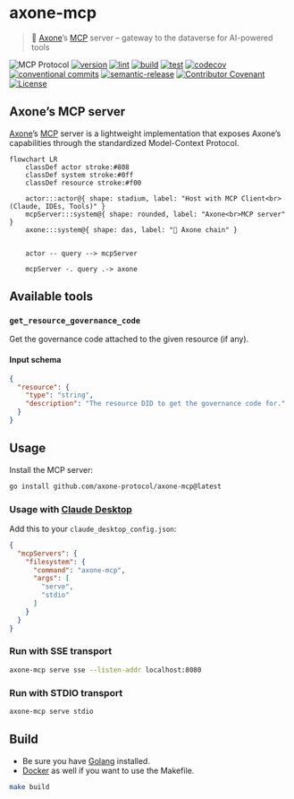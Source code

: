 # axone-mcp

> 🤖 [Axone](https://axone.xyz)’s [MCP](https://modelcontextprotocol.io/introduction) server – gateway to the dataverse for AI-powered tools

![MCP Protocol](https://img.shields.io/badge/MCP-Compatible-green?style=for-the-badge)
[![version](https://img.shields.io/github/v/release/axone-protocol/axone-mcp?style=for-the-badge&logo=github)](https://github.com/axone-protocol/axone-mcp/releases)
[![lint](https://img.shields.io/github/actions/workflow/status/axone-protocol/axone-mcp/lint.yml?branch=main&label=lint&style=for-the-badge&logo=github)](https://github.com/axone-protocol/axone-mcp/actions/workflows/lint.yml)
[![build](https://img.shields.io/github/actions/workflow/status/axone-protocol/axone-mcp/build.yml?branch=main&label=build&style=for-the-badge&logo=github)](https://github.com/axone-protocol/axone-mcp/actions/workflows/build.yml)
[![test](https://img.shields.io/github/actions/workflow/status/axone-protocol/axone-mcp/test.yml?branch=main&label=test&style=for-the-badge&logo=github)](https://github.com/axone-protocol/axone-mcp/actions/workflows/test.yml)
[![codecov](https://img.shields.io/codecov/c/github/axone-protocol/axone-mcp?style=for-the-badge&token=6NL9ICGZQS&logo=codecov)](https://codecov.io/gh/axone-protocol/axone-mcp)
[![conventional commits](https://img.shields.io/badge/Conventional%20Commits-1.0.0-yellow.svg?style=for-the-badge&logo=conventionalcommits)](https://conventionalcommits.org)
[![semantic-release](https://img.shields.io/badge/%20%20%F0%9F%93%A6%F0%9F%9A%80-semantic--release-e10079.svg?style=for-the-badge)](https://github.com/semantic-release/semantic-release)
[![Contributor Covenant](https://img.shields.io/badge/Contributor%20Covenant-2.1-4baaaa.svg?style=for-the-badge)](https://github.com/axone-protocol/.github/blob/main/CODE_OF_CONDUCT.md)
[![License](https://img.shields.io/badge/License-BSD_3--Clause-blue.svg?style=for-the-badge)](https://opensource.org/licenses/BSD-3-Clause)

## Axone’s MCP server

[Axone](https://axone.xyz)’s [MCP](https://modelcontextprotocol.io/introduction) server is a lightweight implementation that
exposes Axone’s capabilities through the standardized Model-Context Protocol.

```mermaid
flowchart LR
    classDef actor stroke:#808
    classDef system stroke:#0ff
    classDef resource stroke:#f00

    actor:::actor@{ shape: stadium, label: "Host with MCP Client<br>(Claude, IDEs, Tools)" }
    mcpServer:::system@{ shape: rounded, label: "Axone<br>MCP server" }
    axone:::system@{ shape: das, label: "🔗 Axone chain" }


    actor -- query --> mcpServer

    mcpServer -. query .-> axone
```

## Available tools

### `get_resource_governance_code`

Get the governance code attached to the given resource (if any).

#### Input schema

```json
{
  "resource": {
    "type": "string",
    "description": "The resource DID to get the governance code for."
  }
}
```

## Usage

Install the MCP server:

```sh
go install github.com/axone-protocol/axone-mcp@latest
```

### Usage with [Claude Desktop](https://claude.ai/download)

Add this to your `claude_desktop_config.json`:

```json
{
  "mcpServers": {
    "filesystem": {
      "command": "axone-mcp",
      "args": [
        "serve",
        "stdio"
      ]
    }
  }
}
```

### Run with SSE transport

```sh
axone-mcp serve sse --listen-addr localhost:8080
```

### Run with STDIO transport

```sh
axone-mcp serve stdio
```

## Build

- Be sure you have [Golang](https://go.dev/doc/install) installed.
- [Docker](https://docs.docker.com/engine/install/) as well if you want to use the Makefile.

```sh
make build
```
